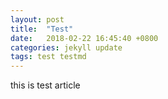 ```yaml
---
layout: post
title:  "Test"
date:   2018-02-22 16:45:40 +0800
categories: jekyll update
tags: test testmd
---
```


this is test article

